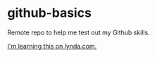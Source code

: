# github-basics

Remote repo to help me test out my Github skills.

[I'm learning this on lynda.com.](http://www.lynda.com)
